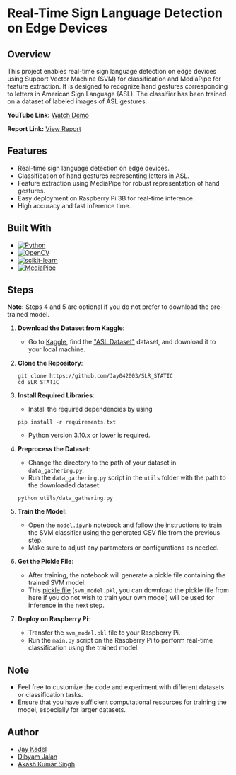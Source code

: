 # Real-Time Sign Language Detection on Edge Devices

## Overview

This project enables real-time sign language detection on edge devices using Support Vector Machine (SVM) for classification and MediaPipe for feature extraction. It is designed to recognize hand gestures corresponding to letters in American Sign Language (ASL). The classifier has been trained on a dataset of labeled images of ASL gestures.

**YouTube Link:** [Watch Demo](https://youtu.be/2uwYzzfZ8RM)

**Report Link:** [View Report](https://drive.google.com/file/d/1laIP-rHnH3zDud8LnVoTO2gxbMF1ensM/view?usp=sharing)

## Features

- Real-time sign language detection on edge devices.
- Classification of hand gestures representing letters in ASL.
- Feature extraction using MediaPipe for robust representation of hand gestures.
- Easy deployment on Raspberry Pi 3B for real-time inference.
- High accuracy and fast inference time.

## Built With

- [![Python](https://img.shields.io/badge/python-3670A0?style=for-the-badge&logo=python&logoColor=ffdd54)](https://www.python.org/)
- [![OpenCV](https://img.shields.io/badge/-OpenCV-008000?style=for-the-badge&logo=opencv&logoColor=ffdd54)](https://opencv.org/)
- [![scikit-learn](https://img.shields.io/badge/scikit--learn-F7931E?style=for-the-badge&logo=scikit-learn&logoColor=white)](https://scikit-learn.org/)
- [![MediaPipe](https://img.shields.io/badge/MediaPipe-82CAFF?style=for-the-badge&logo=mediapipe&logoColor=black)](https://mediapipe.dev/)

## Steps
**Note:** Steps 4 and 5 are optional if you do not prefer to download the pre-trained model.
1. **Download the Dataset from Kaggle**:

   - Go to [Kaggle](https://www.kaggle.com/), find the ["ASL Dataset"](https://www.kaggle.com/datasets/debashishsau/aslamerican-sign-language-aplhabet-dataset) dataset, and download it to your local machine.

2. **Clone the Repository**:
   ```
   git clone https://github.com/Jay042003/SLR_STATIC
   cd SLR_STATIC
   ```
3. **Install Required Libraries**:

   - Install the required dependencies by using

   ```
   pip install -r requirements.txt
   ```
   - Python version 3.10.x or lower is required.
4. **Preprocess the Dataset**:

   - Change the directory to the path of your dataset in `data_gathering.py`.
   - Run the `data_gathering.py` script in the `utils` folder with the path to the downloaded dataset:

   ```
   python utils/data_gathering.py
   ```

5. **Train the Model**:

   - Open the `model.ipynb` notebook and follow the instructions to train the SVM classifier using the generated CSV file from the previous step.
   - Make sure to adjust any parameters or configurations as needed.

6. **Get the Pickle File**:

   - After training, the notebook will generate a pickle file containing the trained SVM model.
   - This [pickle file](https://drive.google.com/file/d/1a2dKgW1aacG5RcYka2SN__d9Uc5fRs6n/view?usp=sharing) (`svm_model.pkl`, you can download the pickle file from here if you do not wish to train your own model) will be used for inference in the next step.

7. **Deploy on Raspberry Pi**:
   - Transfer the `svm_model.pkl` file to your Raspberry Pi.
   - Run the `main.py` script on the Raspberry Pi to perform real-time classification using the trained model.

## Note

- Feel free to customize the code and experiment with different datasets or classification tasks.
- Ensure that you have sufficient computational resources for training the model, especially for larger datasets.

## Author

- [Jay Kadel](https://github.com/Jay042003)
- [Dibyam Jalan](https://github.com/dibyam-jalan27)
- [Akash Kumar Singh](https://github.com/Akashsingh2100)
